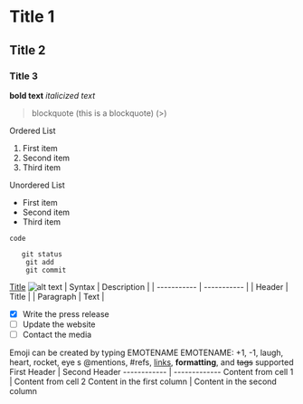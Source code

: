 # Title 1
## Title 2
### Title 3

**bold text**
*italicized text*
> blockquote     (this is a blockquote) (>)

Ordered List
1. First item
2. Second item
3. Third item

Unordered List
- First item
- Second item
- Third item

`code`

       git status
        git add
        git commit
[Title](https://www.example.com)
![alt text](image.jpg)
| Syntax | Description |
| ----------- | ----------- |
| Header | Title |
| Paragraph | Text |
- [x] Write the press release
- [ ] Update the website
- [ ] Contact the media

Emoji can be created by typing EMOTENAME
EMOTENAME: +1, -1, laugh, heart, rocket, eye
s
@mentions, #refs, [links](), **formatting**, and <del>tags</del> supported
First Header | Second Header
------------ | -------------
Content from cell 1 | Content from cell 2
Content in the first column | Content in the second column